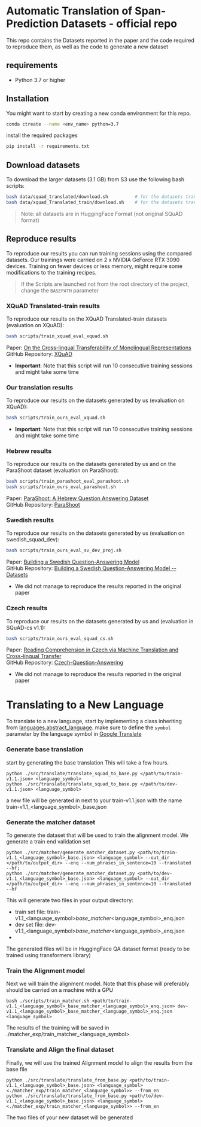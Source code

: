 # Automatic Translation of Span-Prediction Datasets - official repo


This repo contains the Datasets reported in the paper and the code required to reproduce them,
as well as the code to generate a new dataset


## requirements
- Python 3.7 or higher 
 

## Installation

You might want to start by creating a new conda environment for this repo.
```bash
conda ctreate --name <env_name> python=3.7
```


install the required packages
```bash
pip install -r requirements.txt
```

## Download datasets
To download the larger datasets (3.1 GB) from S3 use the following bash scripts:
```bash
bash data/squad_translated/download.sh          # for the datasets translated by us (1.9 GB)
bash data/xquad_Translated_train/download.sh    # for the datasets translated by XQuAD (1.2 GB)

```
> Note: all datasets are in HuggingFace Format (not original SQuAD format)

## Reproduce results
To reproduce our results you can run training sessions using the compared datasets.
Our trainings were carried on 2 x NVIDIA GeForce RTX 3090 devices. Training on fewer devices or less memory,
might require some modifications to the training recipes.
> If the Scripts are launched not from the root directory of the project, change the `BASEPATH` parameter


### XQuAD Translated-train results
To reproduce our results on the XQuAD Translated-train datasets (evaluation on XQuAD):
```bash
bash scripts/train_xquad_eval_xquad.sh
```
Paper: [On the Cross-lingual Transferability of Monolingual Representations](https://arxiv.org/abs/1910.11856)<br>
GitHub Repository: [XQuAD](https://github.com/deepmind/xquad)
* **Important**: Note that this script will run 10 consecutive training sessions and might take some time 

### Our translation results
To reproduce our results on the datasets generated by us (evaluation on XQuAD):
```bash
bash scripts/train_ours_eval_xquad.sh
```
* **Important**: Note that this script will run 10 consecutive training sessions and might take some time

### Hebrew results
To reproduce our results on the datasets generated by us and on the ParaShoot dataset (evaluation on ParaShoot):
```bash
bash scripts/train_parashoot_eval_parashoot.sh
bash scripts/train_ours_eval_parashoot.sh
```
Paper: [ParaShoot: A Hebrew Question Answering Dataset](https://arxiv.org/abs/2109.11314)<br> 
GitHub Repository: [ParaShoot](https://github.com/omrikeren/ParaShoot) 

### Swedish results
To reproduce our results on the datasets generated by us (evaluation on swedish_squad_dev):
```bash
bash scripts/train_ours_eval_sv_dev_proj.sh
```
Paper: [Building a Swedish Question-Answering Model](https://aclanthology.org/2020.pam-1.16)<br> 
GitHub Repository: [Building a Swedish Question-Answering Model -- Datasets](https://github.com/vottivott/building-a-swedish-qa-model)
* We did not manage to reproduce the results reported in the original paper

### Czech results
To reproduce our results on the datasets generated by us and (evaluation in SQuAD-cs v1.1):
```bash
bash scripts/train_ours_eval_squad_cs.sh
```
Paper: [Reading Comprehension in Czech via Machine Translation and Cross-lingual Transfer](https://arxiv.org/abs/2007.01667)<br>
GitHub Repository: [Czech-Question-Answering](https://github.com/kackamac/Czech-Question-Answering)
* We did not manage to reproduce the results reported in the original paper


# Translating to a New Language
To translate to a new language, start by implementing a class inheriting from [languages.abstract_language](./src/languages/abstract_language.py). make sure to define the `symbol` parameter by the 
language symbol in [Google Translate](https://cloud.google.com/translate/docs/languages)

### Generate base translation
start by generating the base translation This will take a few hours.
```commandline
python ./src/translate/translate_squad_to_base.py </path/to/train-v1.1.json> <language_symbol>
python ./src/translate/translate_squad_to_base.py </path/to/dev-v1.1.json> <language_symbol>
```
a new file will be generated in next to your train-v1.1.json with the name train-v1.1_<language_symbol>_base.json

### Generate the matcher dataset
To generate the dataset that will be used to train the alignment model.
We generate a train end validation set
```commandline
python ./src/matcher/generate_matcher_dataset.py <path/to/train-v1.1_<language_symbol>_base.json> <language_symbol> --out_dir </path/to/output_dir> --enq --num_phrases_in_sentence=10 --translated --hf;
python ./src/matcher/generate_matcher_dataset.py <path/to/dev-v1.1_<language_symbol>_base.json> <language_symbol> --out_dir </path/to/output_dir> --enq --num_phrases_in_sentence=10 --translated --hf
```
This will generate two files in your output directory:
- train set file: train-v1.1_<language_symbol>_base_matcher_<language_symbol>_enq.json
- dev set file: dev-v1.1_<language_symbol>_base_matcher_<language_symbol>_enq.json
- 
The generated files will be in HuggingFace QA dataset format (ready to be trained using transformers library)

### Train the Alignment model
Next we will train the alignment model.
Note that this phase will preferably should be carried on a machine with a GPU
```commandline
bash ./scripts/train_matcher.sh <path/to/train-v1.1_<language_symbol>_base_matcher_<language_symbol>_enq.json> dev-v1.1_<language_symbol>_base_matcher_<language_symbol>_enq.json <language_symbol>
```

The results of the training will be saved in ./matcher_exp/train_matcher_<language_symbol>

### Translate and Align the final dataset
Finally, we will use the trained Alignment model to align the results from the base file
```commandline
python ./src/translate/translate_from_base.py <path/to/train-v1.1_<language_symbol>_base.json> <language_symbol> <./matcher_exp/train_matcher_<language_symbol>> --from_en
python ./src/translate/translate_from_base.py <path/to/dev-v1.1_<language_symbol>_base.json> <language_symbol> <./matcher_exp/train_matcher_<language_symbol>> --from_en
```
The two files of your new dataset will be generated

